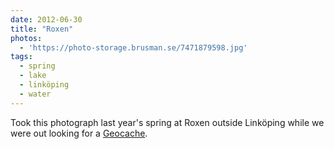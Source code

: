 ```yaml
---
date: 2012-06-30
title: "Roxen"
photos:
  - 'https://photo-storage.brusman.se/7471879598.jpg'
tags:
  - spring
  - lake
  - linköping
  - water
---
```


Took this photograph last year's spring at Roxen outside Linköping while we were out looking for a [Geocache](http://www.geocaching.com/seek/cache_details.aspx?guid=f186d96e-1b03-4afb-b1d6-1c7d9f655b9d).
